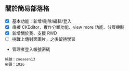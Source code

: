 ## 關於簡易部落格
- [x]  基本功能：新增/刪除/編輯/登入
- [x]  串接 CKEditor、實作分類功能、view more 功能、分頁機制
- [x]  新增關於我、支援 RWD
- [ ]  挑戰上傳封面圖片，之後留待學習

* 管理者登入帳號密碼
```
帳號：zoeaeen13
密碼：1026
```
